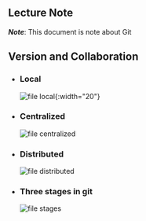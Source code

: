 ## Lecture Note

***Note***: This document is note about Git

## Version and Collaboration
- ### Local
  ![file local](https://velog.velcdn.com/images%2Fjhjeong00%2Fpost%2F488020b6-af3b-4f4c-b048-cc4fff0b4240%2FScreen%20Shot%202021-12-16%20at%203.09.30%20AM.png){:width="20"}
- ### Centralized
  ![file centralized](https://velog.velcdn.com/images%2Fjhjeong00%2Fpost%2F7dbe16d6-3efd-4b27-b1d8-a306e245fab1%2FScreen%20Shot%202021-12-16%20at%203.12.21%20AM.png)
- ### Distributed
  ![file distributed](https://velog.velcdn.com/images%2Fjhjeong00%2Fpost%2Ffc2d62e4-3c53-485b-9951-0dc12a0fdc38%2FScreen%20Shot%202021-12-16%20at%203.15.07%20AM.png)

- ### Three stages in git
  ![file stages](https://codetej.in/wp-content/uploads/2021/05/3-stage-architecture-of-GIt-1024x576.png)
